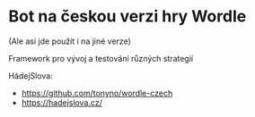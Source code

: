 # Bot na českou verzi hry Wordle

(Ale asi jde použít i na jiné verze)

Framework pro vývoj a testování různých strategií

HádejSlova:
- https://github.com/tonyno/wordle-czech
- https://hadejslova.cz/
